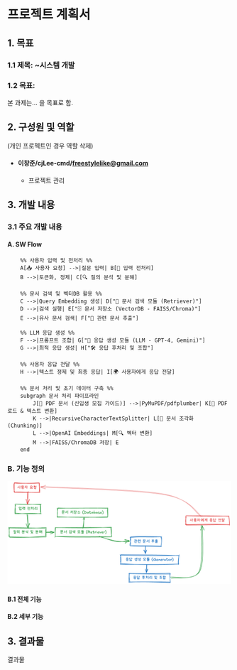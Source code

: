 # 프로젝트 계획서

## 1. 목표

### 1.1 제목: ~시스템 개발

### 1.2 목표: 
본 과제는... 을 목표로 함.


## 2. 구성원 및 역할
(개인 프로젝트인 경우 역할 삭제)

- #### 이창준/cjLee-cmd/freestylelike@gmail.com
  - 프로젝트 관리

## 3. 개발 내용
### 3.1 주요 개발 내용


#### A. SW Flow
```flowchart TD
    %% 사용자 입력 및 전처리 %%
    A[📥 사용자 요청] -->|질문 입력| B[📝 입력 전처리]
    B -->|토큰화, 정제| C[🔍 질의 분석 및 분해]
    
    %% 문서 검색 및 벡터DB 활용 %%
    C -->|Query Embedding 생성| D["🔎 문서 검색 모듈 (Retriever)"]
    D -->|검색 실행| E["🗄️ 문서 저장소 (VectorDB - FAISS/Chroma)"]
    E -->|유사 문서 검색| F["📑 관련 문서 추출"]
    
    %% LLM 응답 생성 %%
    F -->|프롬프트 조합| G["🧠 응답 생성 모듈 (LLM - GPT-4, Gemini)"]
    G -->|최적 응답 생성| H["🛠️ 응답 후처리 및 조합"]
    
    %% 사용자 응답 전달 %%
    H -->|텍스트 정제 및 최종 응답| I[🌍 사용자에게 응답 전달]
    
    %% 문서 처리 및 초기 데이터 구축 %%
    subgraph 문서 처리 파이프라인
        J[📂 PDF 문서 (신입생 모집 가이드)] -->|PyMuPDF/pdfplumber| K[📄 PDF 로드 & 텍스트 변환]
        K -->|RecursiveCharacterTextSplitter| L[📑 문서 조각화 (Chunking)]
        L -->|OpenAI Embeddings| M[🔍 벡터 변환]
        M -->|FAISS/ChromaDB 저장| E
    end
```
### B. 기능 정의

![개요](./assets/01_mainFlow.png)

#### B.1 전체 기능

#### B.2 세부 기능

## 3. 결과물

결과물
